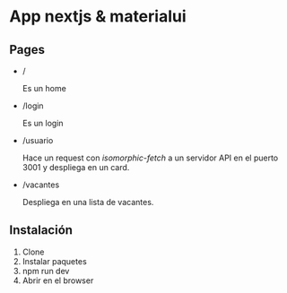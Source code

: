 # App nextjs & materialui

## Pages

- /

   Es un home 

- /login

  Es un login
  
- /usuario

  Hace un request con *isomorphic-fetch* a un servidor API en el puerto 3001 y despliega en un card.

- /vacantes

  Despliega en una lista de vacantes.


## Instalación

1. Clone
2. Instalar paquetes
3. npm run dev
4. Abrir en el browser
